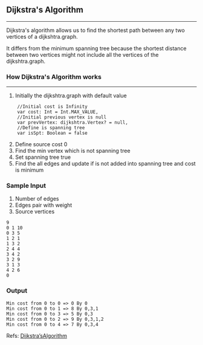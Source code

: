 ## Dijkstra's Algorithm
<hr>
Dijkstra's algorithm allows us to find the shortest path between any two vertices of a dijkshtra.graph.

It differs from the minimum spanning tree because the shortest distance between two vertices might not include all the vertices of the dijkshtra.graph.

### How Dijkstra's Algorithm works
<hr>

1. Initially the dijkshtra.graph with default value

``` 
    //Initial cost is Infinity
    var cost: Int = Int.MAX_VALUE,
    //Initial previous vertex is null
    var prevVertex: dijkshtra.Vertex? = null,
    //Define is spanning tree
    var isSpt: Boolean = false
```

2. Define source cost 0
3. Find the min vertex which is not spanning tree
4. Set spanning tree true
5. Find the all edges and update if is not added into spanning tree and cost is minimum

### Sample Input
1. Number of edges
2. Edges pair with weight
3. Source vertices

```
9
0 1 10
0 3 5
1 2 1
1 3 2
2 4 4
3 4 2
3 2 9
3 1 3
4 2 6
0
```

### Output

```
Min cost from 0 to 0 => 0 By 0
Min cost from 0 to 1 => 8 By 0,3,1
Min cost from 0 to 3 => 5 By 0,3
Min cost from 0 to 2 => 9 By 0,3,1,2
Min cost from 0 to 4 => 7 By 0,3,4
```

Refs: [Dijkstra’sAlgorithm](https://www.programiz.com/dsa/dijkstra-algorithm)